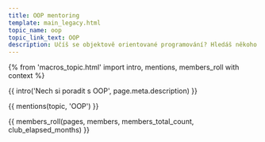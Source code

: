 ```yaml
---
title: OOP mentoring
template: main_legacy.html
topic_name: oop
topic_link_text: OOP
description: Učíš se objektově orientované programování? Hledáš někoho zkušenějšího, kdo ti poradí, když se zasekneš? Kdo ti ukáže správné postupy a nasměruje tě na kvalitní návody nebo kurzy?
---
```

{% from 'macros_topic.html' import intro, mentions, members_roll with context %}

{{ intro('Nech si poradit s OOP', page.meta.description) }}

{{ mentions(topic, 'OOP') }}

{{ members_roll(pages, members, members_total_count, club_elapsed_months) }}
